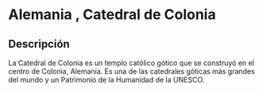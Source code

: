 # Alemania , Catedral de Colonia


## Descripción

La Catedral de Colonia es un templo católico gótico que se construyó en el centro de Colonia, Alemania. Es una de las catedrales góticas más grandes del mundo y un Patrimonio de la Humanidad de la UNESCO. 
